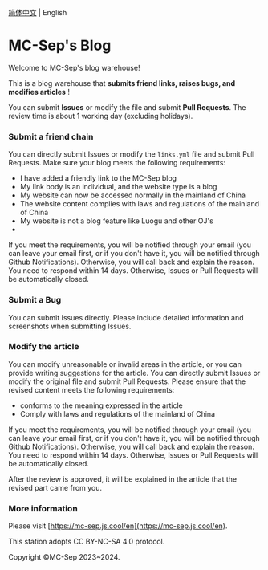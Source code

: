 [简体中文](https://github.com/mc-sep/mcsep-blog/blob/main/README.md) |  English

# MC-Sep's Blog

Welcome to MC-Sep's blog warehouse!

This is a blog warehouse that **submits friend links, raises bugs, and modifies articles** !

You can submit **Issues** or modify the file and submit **Pull Requests**. The review time is about 1 working day (excluding holidays).

### Submit a friend chain

You can directly submit Issues or modify the `links.yml` file and submit Pull Requests. Make sure your blog meets the following requirements:

- I have added a friendly link to the MC-Sep blog
- My link body is an individual, and the website type is a blog
- My website can now be accessed normally in the mainland of China
- The website content complies with laws and regulations of the mainland of China
- My website is not a blog feature like Luogu and other OJ's
- 
If you meet the requirements, you will be notified through your email (you can leave your email first, or if you don't have it, you will be notified through Github Notifications). Otherwise, you will call back and explain the reason. You need to respond within 14 days. Otherwise, Issues or Pull Requests will be automatically closed.

### Submit a Bug

You can submit Issues directly. Please include detailed information and screenshots when submitting Issues.

### Modify the article
You can modify unreasonable or invalid areas in the article, or you can provide writing suggestions for the article. You can directly submit Issues or modify the original file and submit Pull Requests. Please ensure that the revised content meets the following requirements:

- conforms to the meaning expressed in the article
- Comply with laws and regulations of the mainland of China

If you meet the requirements, you will be notified through your email (you can leave your email first, or if you don't have it, you will be notified through Github Notifications). Otherwise, you will call back and explain the reason. You need to respond within 14 days. Otherwise, Issues or Pull Requests will be automatically closed.

After the review is approved, it will be explained in the article that the revised part came from you.

### More information
Please visit [https://mc-sep.js.cool/en](https://mc-sep.js.cool/en).

This station adopts CC BY-NC-SA 4.0 protocol.

Copyright ©MC-Sep 2023~2024.
